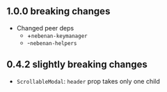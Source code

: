 ## 1.0.0 breaking changes
- Changed peer deps
  - +`nebenan-keymanager`
  - -`nebenan-helpers`

## 0.4.2 slightly breaking changes
- `ScrollableModal`: `header` prop takes only one child
